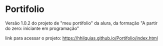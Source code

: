 # Portifolio
Versão 1.0.2 do projeto de "meu portifolio" da alura, da formação "A partir do zero: iniciante em programação"

link para acessar o projeto: 
https://hhilquias.github.io/Portifolio/index.html
